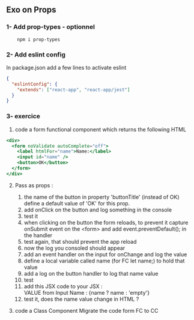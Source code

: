 ## Exo on Props

### 1- Add prop-types - optionnel

        npm i prop-types

### 2- Add eslint config

In package.json add a few lines to activate eslint

```json
{
  "eslintConfig": {
    "extends": ["react-app", "react-app/jest"]
  }
}
```

### 3- exercice

1. code a form functional component which returns the following HTML

```jsx
<div>
  <form noValidate autoComplete="off">
    <label htmlFor="name">Name:</label>
    <input id="name" />
    <button>OK</button>
  </form>
</div>
```

2. Pass as props :

   1. the name of the button in property 'buttonTitle' (instead of OK) define a default value of 'OK' for this prop.
   1. add onClick on the button and log something in the console
   1. test it
   1. when clicking on the button the form reloads, to prevent it capture onSubmit event on the &lt;form> and add event.preventDefault(); in the handler
   1. test again, that should prevent the app reload
   1. now the log you consoled should appear
   1. add an event handler on the input for onChange and log the value
   1. define a local variable called name (for FC let name;) to hold that value
   1. add a log on the button handler to log that name value
   1. test
   1. add this JSX code to your JSX : <div>VALUE from Input Name : {name ? name : 'empty'}</div>
   1. test it, does the name value change in HTML ?

3. code a Class Component Migrate the code form FC to CC
